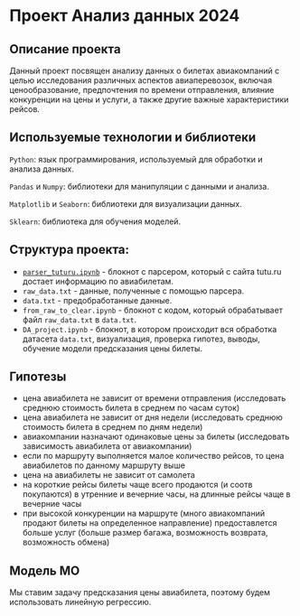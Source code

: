 # Проект Анализ данных 2024

## Описание проекта 

Данный проект посвящен анализу данных о билетах авиакомпаний с целью исследования различных аспектов авиаперевозок, включая ценообразование, предпочтения по времени отправления, влияние конкуренции на цены и услуги, а также другие важные характеристики рейсов.

## Используемые технологии и библиотеки

`Python`: язык программирования, используемый для обработки и анализа данных.

`Pandas` и `Numpy`: библиотеки для манипуляции с данными и анализа.

`Matplotlib` и `Seaborn`: библиотеки для визуализации данных.

`Sklearn`: библиотека для обучения моделей.



## Структура проекта:
- [`parser_tuturu.ipynb`](https://github.com/dmitrymonahov/project_andan_2024/blob/main/parser_tuturu.ipynb) - блокнот с парсером, который с сайта tutu.ru достает информацию по авиабилетам.
- `raw_data.txt` - данные, полученные с помощью парсера.
- `data.txt` - предобработанные данные.
- `from_raw_to_clear.ipynb` - блокнот с кодом, который обрабатывает файл `raw_data.txt` в `data.txt`.
- `DA_project.ipynb` - блокнот, в котором происходит вся обработка датасета `data.txt`, визуализация, проверка гипотез, выводы, обучение модели предсказания цены билеты.

## Гипотезы
- цена авиабилета не зависит от времени отправления (исследовать среднюю стоимость билета в среднем по часам суток)
- цена авиабилета не зависит от дня недели (исследовать среднюю стоимость билета в среднем по дням недели)
- авиакомпании назначают одинаковые цены за билеты (исследовать зависимость авиабилета от авиакомпании)
- если по маршруту выполняется малое количество рейсов, то цена авиабилетов по данному маршруту выше
- цена на авиабилеты не зависит от самолета 
- на короткие рейсы билеты чаще всего продаются (и соотв покупаются) в утренние и вечерние часы, на длинные рейсы чаще в вечерние часы
- при высокой конкуренции на маршруте (много авиакомпаний продают билеты на определенное направление) предоставлется больше услуг (больше размер багажа, возможность возврата, возможность обмена)

## Модель МО

Мы ставим задачу предсказания цены авиабилета, поэтому будем использовать линейную регрессию.

